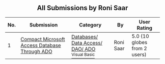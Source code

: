﻿<div align="center">

## All Submissions by Roni Saar

</div>

No.  | Submission | Category | By   | User Rating
---- | ---------- | -------- | ---- | -----------
1 | [Compact Microsoft Access Database Through ADO<br />](https://github.com/Planet-Source-Code/roni-saar-compact-microsoft-access-database-through-ado__1-45925) | [Databases/ Data Access/ DAO/ ADO<br /><sup>Visual Basic</sup>](../ByCategory/databases-data-access-dao-ado__1-6.md) | Roni Saar | 5.0 (10 globes from 2 users)
